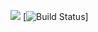 

<a href="https://codeclimate.com/github/Flak15/frontend-project-lvl3/maintainability"><img src="https://api.codeclimate.com/v1/badges/18b0c91ab4ac0b30534c/maintainability" /></a>
[![Build Status](https://travis-ci.org/Flak15/frontend-project-lvl3.svg?branch=master)]
